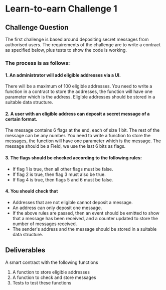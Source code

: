 # Learn-to-earn Challenge 1

## Challenge Question

The first challenge is based around depositing secret messages from authorised users. The requirements of the challenge are to write a contract as specified below, plus tests to show the code is working.

### The process is as follows:

#### 1. An administrator will add eligible addresses via a UI.

There will be a maximum of 100 eligible addresses. You need to write a function in a contract to store the addresses, the function will have one parameter which is the address. Eligible addresses should be stored in a suitable data structure.

#### 2. A user with an eligible address can deposit a secret message of a certain format.

The message contains 6 flags at the end, each of size 1 bit. The rest of the message can be any number. You need to write a function to store the messages, the function will have one parameter which is the message. The message should be a Field, we use the last 6 bits as flags.

#### 3. The flags should be checked according to the following rules:

- If flag 1 is true, then all other flags must be false.
- If flag 2 is true, then flag 3 must also be true.
- If flag 4 is true, then flags 5 and 6 must be false.

#### 4. You should check that

- Addresses that are not eligible cannot deposit a message.
- An address can only deposit one message.
- If the above rules are passed, then an event should be emitted to show that a message has been received, and a counter updated to store the number of messages received.
- The sender's address and the message should be stored in a suitable data structure.

## Deliverables

A smart contract with the following functions

1. A function to store eligible addresses
2. A function to check and store messages
3. Tests to test these functions
